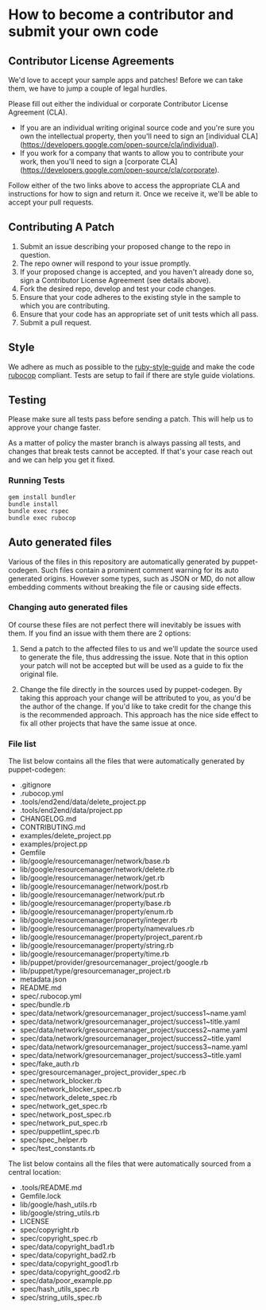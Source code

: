 # How to become a contributor and submit your own code

## Contributor License Agreements

We'd love to accept your sample apps and patches! Before we can take them, we
have to jump a couple of legal hurdles.

Please fill out either the individual or corporate Contributor License
Agreement (CLA).

  * If you are an individual writing original source code and you're sure you
    own the intellectual property, then you'll need to sign an [individual CLA]
    (https://developers.google.com/open-source/cla/individual).
  * If you work for a company that wants to allow you to contribute your work,
    then you'll need to sign a [corporate CLA]
    (https://developers.google.com/open-source/cla/corporate).

Follow either of the two links above to access the appropriate CLA and
instructions for how to sign and return it. Once we receive it, we'll
be able to accept your pull requests.

## Contributing A Patch

1. Submit an issue describing your proposed change to the repo in question.
1. The repo owner will respond to your issue promptly.
1. If your proposed change is accepted, and you haven't already done so, sign a
   Contributor License Agreement (see details above).
1. Fork the desired repo, develop and test your code changes.
1. Ensure that your code adheres to the existing style in the sample to which
   you are contributing.
1. Ensure that your code has an appropriate set of unit tests which all pass.
1. Submit a pull request.

## Style

We adhere as much as possible to the [ruby-style-guide][] and make the code
[rubocop][] compliant. Tests are setup to fail if there are style guide
violations.

## Testing

Please make sure all tests pass before sending a patch. This will help us to
approve your change faster.

As a matter of policy the master branch is always passing all tests, and changes
that break tests cannot be accepted. If that's your case reach out and we can
help you get it fixed.

### Running Tests

```
gem install bundler
bundle install
bundle exec rspec
bundle exec rubocop
```

## Auto generated files

Various of the files in this repository are automatically generated by
puppet-codegen. Such files contain a prominent comment warning for its
auto generated origins. However some types, such as JSON or MD, do not allow
embedding comments without breaking the file or causing side effects.

### Changing auto generated files

Of course these files are not perfect there will inevitably be issues with them.
If you find an issue with them there are 2 options:

1. Send a patch to the affected files to us and we'll update the source used to
   generate the file, thus addressing the issue. Note that in this option your
   patch will not be accepted but will be used as a guide to fix the original
   file.

2. Change the file directly in the sources used by puppet-codegen. By taking
   this approach your change will be attributed to you, as you'd be the author
   of the change. If you'd like to take credit for the change this is the
   recommended approach. This approach has the nice side effect to fix all other
   projects that have the same issue at once.

### File list

The list below contains all the files that were automatically generated by
puppet-codegen:

  * .gitignore
  * .rubocop.yml
  * .tools/end2end/data/delete_project.pp
  * .tools/end2end/data/project.pp
  * CHANGELOG.md
  * CONTRIBUTING.md
  * examples/delete_project.pp
  * examples/project.pp
  * Gemfile
  * lib/google/resourcemanager/network/base.rb
  * lib/google/resourcemanager/network/delete.rb
  * lib/google/resourcemanager/network/get.rb
  * lib/google/resourcemanager/network/post.rb
  * lib/google/resourcemanager/network/put.rb
  * lib/google/resourcemanager/property/base.rb
  * lib/google/resourcemanager/property/enum.rb
  * lib/google/resourcemanager/property/integer.rb
  * lib/google/resourcemanager/property/namevalues.rb
  * lib/google/resourcemanager/property/project_parent.rb
  * lib/google/resourcemanager/property/string.rb
  * lib/google/resourcemanager/property/time.rb
  * lib/puppet/provider/gresourcemanager_project/google.rb
  * lib/puppet/type/gresourcemanager_project.rb
  * metadata.json
  * README.md
  * spec/.rubocop.yml
  * spec/bundle.rb
  * spec/data/network/gresourcemanager_project/success1~name.yaml
  * spec/data/network/gresourcemanager_project/success1~title.yaml
  * spec/data/network/gresourcemanager_project/success2~name.yaml
  * spec/data/network/gresourcemanager_project/success2~title.yaml
  * spec/data/network/gresourcemanager_project/success3~name.yaml
  * spec/data/network/gresourcemanager_project/success3~title.yaml
  * spec/fake_auth.rb
  * spec/gresourcemanager_project_provider_spec.rb
  * spec/network_blocker.rb
  * spec/network_blocker_spec.rb
  * spec/network_delete_spec.rb
  * spec/network_get_spec.rb
  * spec/network_post_spec.rb
  * spec/network_put_spec.rb
  * spec/puppetlint_spec.rb
  * spec/spec_helper.rb
  * spec/test_constants.rb

The list below contains all the files that were automatically sourced from a
central location:

  * .tools/README.md
  * Gemfile.lock
  * lib/google/hash_utils.rb
  * lib/google/string_utils.rb
  * LICENSE
  * spec/copyright.rb
  * spec/copyright_spec.rb
  * spec/data/copyright_bad1.rb
  * spec/data/copyright_bad2.rb
  * spec/data/copyright_good1.rb
  * spec/data/copyright_good2.rb
  * spec/data/poor_example.pp
  * spec/hash_utils_spec.rb
  * spec/string_utils_spec.rb

[ruby-style-guide]: https://github.com/bbatsov/ruby-style-guide
[rubocop]: https://rubocop.readthedocs.io/en/latest/
